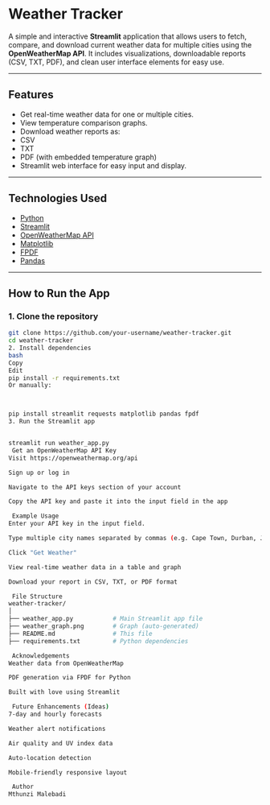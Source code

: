 # Weather Tracker

A simple and interactive **Streamlit** application that allows users to fetch, compare, and download current weather data for multiple cities using the **OpenWeatherMap API**. It includes visualizations, downloadable reports (CSV, TXT, PDF), and clean user interface elements for easy use.

---

## Features

-  Get real-time weather data for one or multiple cities.
-  View temperature comparison graphs.
-  Download weather reports as:
  - CSV
  - TXT
  - PDF (with embedded temperature graph)
-  Streamlit web interface for easy input and display.

---

##  Technologies Used

- [Python](https://www.python.org/)
- [Streamlit](https://streamlit.io/)
- [OpenWeatherMap API](https://openweathermap.org/current)
- [Matplotlib](https://matplotlib.org/)
- [FPDF](https://pyfpdf.github.io/)
- [Pandas](https://pandas.pydata.org/)

---

##  How to Run the App

### 1. Clone the repository

```bash
git clone https://github.com/your-username/weather-tracker.git
cd weather-tracker
2. Install dependencies
bash
Copy
Edit
pip install -r requirements.txt
Or manually:



pip install streamlit requests matplotlib pandas fpdf
3. Run the Streamlit app


streamlit run weather_app.py
 Get an OpenWeatherMap API Key
Visit https://openweathermap.org/api

Sign up or log in

Navigate to the API keys section of your account

Copy the API key and paste it into the input field in the app

 Example Usage
Enter your API key in the input field.

Type multiple city names separated by commas (e.g. Cape Town, Durban, Johannesburg)

Click "Get Weather"

View real-time weather data in a table and graph

Download your report in CSV, TXT, or PDF format

 File Structure
weather-tracker/
│
├── weather_app.py           # Main Streamlit app file
├── weather_graph.png        # Graph (auto-generated)
├── README.md                # This file
├── requirements.txt         # Python dependencies

 Acknowledgements
Weather data from OpenWeatherMap

PDF generation via FPDF for Python

Built with love using Streamlit

 Future Enhancements (Ideas)
7-day and hourly forecasts

Weather alert notifications

Air quality and UV index data

Auto-location detection

Mobile-friendly responsive layout

 Author
Mthunzi Malebadi

